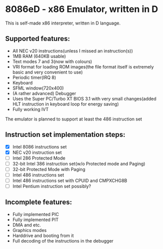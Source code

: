 # 8086eD - x86 Emulator, written in D
This is self-made x86 interpreter, written in D language.

 ## Supported features:
  * All NEC v20 instructions(unless I missed an instruction(s))
  * 1MB RAM (640KB usable)
  * Text modes 7 and 3(now with colours)
  * VRI format for loading ROM images(the file format itself is extremely basic and very convenient to use)
  * Periodic timer(IRQ 8)
  * Keyboard
  * SFML window(720x400)
  * (A rather advanced) Debugger
  * Uses the Super PC/Turbo XT BIOS 3.1 with very small changes(added HLT instruction in keyboard loop for energy saving)
  * Fully working IVT
  
  The emulator is planned to support at least the 486 instruction set
  
  ## Instruction set implementation steps:
  
  - [x] Intel 8086 instructions set
  - [x] NEC v20 instruction set
  - [ ] Intel 286 Protected Mode
  - [ ] 32-bit Intel 386 instruction set(w/o Protected mode and Paging)
  - [ ] 32-bit Protected Mode with Paging
  - [ ] Intel 486 instructions set
  - [ ] Intel 486 instructions set with CPUID and CMPXCHG8B
  - [ ] Intel Pentium instruction set possibly?
  
  ## Incomplete features:
  * Fully implemented PIC
  * Fully implemented PIT
  * DMA and etc.
  * Graphics modes
  * Harddrive and booting from it
  * Full decoding of the instructions in the debugger

